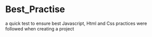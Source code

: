 # Best_Practise
a quick test to ensure best Javascript, Html and Css practices were followed when creating a project
